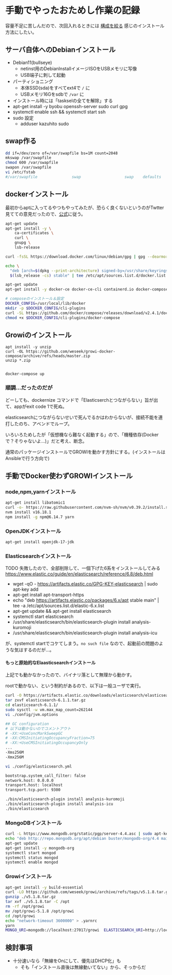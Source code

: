 # 手動でやったおためし作業の記録

容量不足に苦しんだので、次回入れるときには [構成を絞る](https://www.mk-mode.com/blog/2021/09/02/debian-11-installation-for-small-server/) 感じのインストール方法にしたい。

## サーバ自体へのDebianインストール

- Debian11(bullseye)
  - netinst用のDebianInstallイメージISOをUSBメモリに写像
  - USB端子に刺して起動
- パーティショニング
  - 本体SSD(sda)をすべてext4で `/` に
  - USBメモリ16Gをsdbで `/var` に
- インストール時には「taskselの全てを解除」する
- apt-get install -y byobu openssh-server sudo curl gpg
- systemctl enable ssh && systemctl start ssh
- sudo 設定
  - adduser kazuhito sudo


## swap作る

```bash
dd if=/dev/zero of=/var/swapfile bs=1M count=2048
mkswap /var/swapfile
chmod 600 /var/swapfile
swapon /var/swapfile
vi /etc/fstab
#/var/swapfile               swap                   swap    defaults        0 0
```

## dockerインストール

最初からaptに入ってるやつもやってみたが、恐らく良くないというのがTwtter見てての意見だったので、[公式](https://matsuand.github.io/docs.docker.jp.onthefly/engine/install/debian/)に従う。


```bash
apt-get update
apt-get install -y \
    ca-certificates \
    curl \
    gnupg \
    lsb-release

curl -fsSL https://download.docker.com/linux/debian/gpg | gpg --dearmor -o /usr/share/keyrings/docker-archive-keyring.gpg

echo \
  "deb [arch=$(dpkg --print-architecture) signed-by=/usr/share/keyrings/docker-archive-keyring.gpg] https://download.docker.com/linux/debian \
  $(lsb_release -cs) stable" | tee /etc/apt/sources.list.d/docker.list > /dev/null

apt-get update
apt-get install -y docker-ce docker-ce-cli containerd.io docker-compose-plugin

# composeのインストール＆設定
DOCKER_CONFIG=/usr/local/lib/docker
mkdir -p $DOCKER_CONFIG/cli-plugins
curl -SL https://github.com/docker/compose/releases/download/v2.4.1/docker-compose-linux-x86_64 -o $DOCKER_CONFIG/cli-plugins/docker-compose
chmod +x $DOCKER_CONFIG/cli-plugins/docker-compose

```

## Growiのインストール


```bashl
apt install -y unzip
curl -OL https://github.com/weseek/growi-docker-compose/archive/refs/heads/master.zip
unzip *.zip


docker-compose up
```

### 順調…だったのだが

どーしても、dockernize コマンドで「Elasticserchとつながらない」旨が出て、appがexit code 1で死ぬ。

elasticsearchにつながらないせいで死んでるかはわからないが、接続不能を連打したのち、アベンドでループ。

いろいろためしたが「仮想機なら難なく起動する」ので、「機種依存(Dockerで？そりゃないよ…)」だと考え、断念。

通常のパッケージインストールでGROWIを動かす方針にする。(インストールはAnsibleで行う方向で)


## 手動でDocker使わずGROWIインストール


### node,npm,yarnインストール

```bash
apt-get install libatomic1
curl -o- https://raw.githubusercontent.com/nvm-sh/nvm/v0.39.2/install.sh | bash
nvm install v16.18.1
npm install -g npm@6.14.7 yarn
```

### OpenJDKインストール

```bash
apt-get install openjdk-17-jdk
```

### Elasticsearchインストール

TODO 失敗したので、全部削除して、一個下げた6系をインストールしてみる https://www.elastic.co/guide/en/elasticsearch/reference/6.8/deb.html

- wget -qO - https://artifacts.elastic.co/GPG-KEY-elasticsearch | sudo apt-key add 
- apt-get install apt-transport-https
- echo "deb https://artifacts.elastic.co/packages/6.x/apt stable main" | tee -a /etc/apt/sources.list.d/elastic-6.x.list
- apt-get update && apt-get install elasticsearch
- systemctl start elasticsearch
- /usr/share/elasticsearch/bin/elasticsearch-plugin install analysis-kuromoji
- /usr/share/elasticsearch/bin/elasticsearch-plugin install analysis-icu

が、systemctl startでコケてしまう。`no such file` なので、起動前の問題のような気はするのだが…。

#### もっと原始的なElaasticsearchインストール

上記でも動かなかったので、バイナリ落として無理から動かす。

rootで動かない、という制約があるので、以下は一般ユーザで実行。

```bash
curl -O https://artifacts.elastic.co/downloads/elasticsearch/elasticsearch-6.1.1.tar.gz
tar zxvf elasticsearch-6.1.1.tar.gz
cd elasticsearch-6.1.1/
sudo sysctl -w vm.max_map_count=262144
vi ./config/jvm.options

## GC configuration
# 以下は動かないのでコメントアウト
# -XX:+UseConcMarkSweepGC
# -XX:CMSInitiatingOccupancyFraction=75
# -XX:+UseCMSInitiatingOccupancyOnly
...
-Xms256M
-Xmx256M

vi ./config/elasticsearch.yml

bootstrap.system_call_filter: false
network.host: 0.0.0.0
transport.host: localhost
transport.tcp.port: 9300

./bin/elasticsearch-plugin install analysis-kuromoji
./bin/elasticsearch-plugin install analysis-icu
./bin/elasticsearch
```

### MongoDBインストール

```bash
curl -L https://www.mongodb.org/static/pgp/server-4.4.asc | sudo apt-key add -
echo "deb http://repo.mongodb.org/apt/debian buster/mongodb-org/4.4 main" | sudo tee /etc/apt/sources.list.d/mongodb-org-4.4.list
apt-get update
apt-get install -y mongodb-org
systemctl start mongod
systemctl status mongod
systemctl enable mongod
```

### Growiインストール


```bash
apt-get install -y build-essential
curl -LO https://github.com/weseek/growi/archive/refs/tags/v5.1.8.tar.gz
gunzip ./v5.1.8.tar.gz
tar xvf ./v5.1.8.tar -C /opt
rm -rf /opt/growi
mv /opt/growi-5.1.8 /opt/growi
cd /opt/growi
echo "network-timeout 3600000" > .yarnrc
yarn
MONGO_URI=mongodb://localhost:27017/growi  ELASTICSEARCH_URI=http://localhost:9200/growi npm start
```


## 検討事項

- 十分速いなら「無線をOnにして、優先はDHCP化」も
  - そも「インストール直後は無線動いてない」から、そっからだ